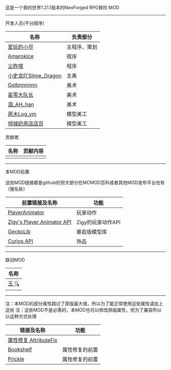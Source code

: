 这是一个我的世界1.21.1版本的NeoForged RPG冒险 MOD
<hr>
开发人员(不分顺序)

| 名称                                                        | 负责部分   |
|-----------------------------------------------------------|--------|
| [爱玩的小尽](https://space.bilibili.com/1082533225)            | 主程序、策划 |
| [AmarokIce](https://space.bilibili.com/171428397)         | 程序     |
| [尘昨喧](https://space.bilibili.com/161342683)               | 程序     |
| [小史龙吖Slime_Dragon](https://space.bilibili.com/569400746)  | 主美     |
| [Gstbnnnnnn](https://space.bilibili.com/3494357850130895) | 美术     |
| [星零大队长](https://space.bilibili.com/489185984)             | 美术     |
| [涵_AH_han](https://space.bilibili.com/532826315)          | 美术     |
| [原木Log_ym](https://space.bilibili.com/138986403)          | 模型美工   |
| [倾城奶茶店店员](https://space.bilibili.com/1182161967)          | 模型美工   |

贡献者

| 名称 | 贡献内容 |
|----|------|
|    |      |


<hr>

本MOD前置
<p>
这些MOD链接都是github的但大部分在MCMOD百科或者其他MOD发布平台也有（搜名称）

| 前置链接及名称                                                                             | 功能           |
|-------------------------------------------------------------------------------------|--------------|
| [PlayerAnimator](https://github.com/KosmX/minecraftPlayerAnimator)                  | 玩家动作         |
| [Zigy's Player Animator API](https://github.com/ZigyTheBird/ZigysPlayerAnimatorAPI) | Zigy的玩家动作API |
| [GeckoLib](https://github.com/bernie-g/geckolib)                                    | 基岩版模型库       |
| [Curios API](https://github.com/TheIllusiveC4/Curios)                               | 饰品           |

<hr>

联动MOD

| 名称                                      |
|-----------------------------------------|
| [玉 🔍](https://github.com/Snownee/Jade) |

<hr>

注：本MOD的部分属性超过了原版最大值，所以为了能正常使用这些属性请加上这些
注：这些MOD不是必需的，本MOD也可以修改原版属性，但为了兼容所以以这种方式处理

| 链接及名称                                                                  | 功能      |
|------------------------------------------------------------------------|---------|
| [属性修复 AttributeFix](https://github.com/Darkhax-Minecraft/AttributeFix) |         |
| [Bookshelf](https://github.com/Darkhax-Minecraft/Bookshelf)            | 属性修复的前置 |
| [Prickle](https://github.com/Darkhax-Minecraft/PrickleMC)              | 属性修复的前置 |